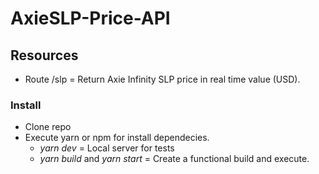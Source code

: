 # AxieSLP-Price-API

## Resources

 - Route /slp = Return Axie Infinity SLP price in real time value (USD).

### Install

 - Clone repo
 - Execute yarn or npm for install dependecies.
    - *yarn dev* = Local server for tests
    - *yarn build* and *yarn start* = Create a functional build and execute.
